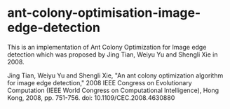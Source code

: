 # ant-colony-optimisation-image-edge-detection

This is an implementation of Ant Colony Optimization for Image edge detection which was proposed by Jing Tian, Weiyu Yu and Shengli Xie in 2008.

Jing Tian, Weiyu Yu and Shengli Xie, "An ant colony optimization algorithm for image edge detection," 2008 IEEE Congress on Evolutionary Computation (IEEE World Congress on Computational Intelligence), Hong Kong, 2008, pp. 751-756.
doi: 10.1109/CEC.2008.4630880
